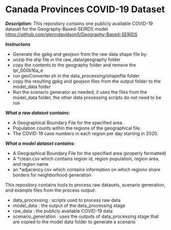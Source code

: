 Canada Provinces COVID-19 Dataset
===

***Description:***
This repository contains one publicly available COVID-19 dataset for the Geography-Based-SEIRDS model
https://github.com/glenndavidson0/Geography-Based-SERIDS

***Instructons***
- Generate the gpkg and geojson from the raw data shape file by:
- unzip the shp file in the raw_data/geography folder
- copy the contents to the geography folder and remove the lpr_000b16a_e
- run geoConverter.sh in the data_processing/shapefile folder
- copy the resulting gpkg and geojson files from the output folder to the model_data folder
- Run the scenario generator as needed, it uses the files from the model_data folder, the other data processing scripts do not need to be run

***What a raw dataset contains:***
- A Geographical Boundary File for the specified area.
- Population counts within the regions of the geographical file.
- The COVID-19 case numbers in each region per day starting in 2020.

***What a model dataset contains:***
- A Geographical Boundary File for the specified area (properly formatted)
- A *clean.csv which contains region id, region population, region area, and region name
- an *adjacency.csv which contains information on which regions share borders for neighborhood generation

This repository contains tools to process raw datasets, scenario generation, and example files from the process output:
- data_processing : scripts used to process raw data
- model_data : the output of the data_processing stage
- raw_data : the publicly available COVID-19 data
- scenario_generation : uses the outputs of data_processing stage that are copied to the model data folder to generate a scenario
